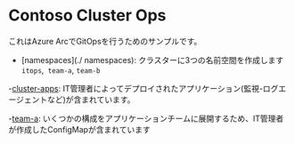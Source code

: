 # Contoso Cluster Ops

これはAzure ArcでGitOpsを行うためのサンプルです。

<!-- - [namespaces](./namespaces): creates three namespaces for the cluster: `itops`, `team-a`, and `team-b`, these namespaces are managed by the I -->
- [namespaces](./ namespaces): クラスターに3つの名前空間を作成します `itops`,` team-a`, `team-b`
<!-- - [cluster-apps](./cluster-apps): contains an application deployed by an IT operator, e.g. common monitoring or logging agent -->
-[cluster-apps](./cluster-apps): IT管理者によってデプロイされたアプリケーション(監視-ログエージェントなど)が含まれています。
<!-- - [team-a](./team-a): contains a ConfigMap produced by IT operator to communicate some configuration to an application team -->
-[team-a](./team-a): いくつかの構成をアプリケーションチームに展開するため、IT管理者が作成したConfigMapが含まれています
